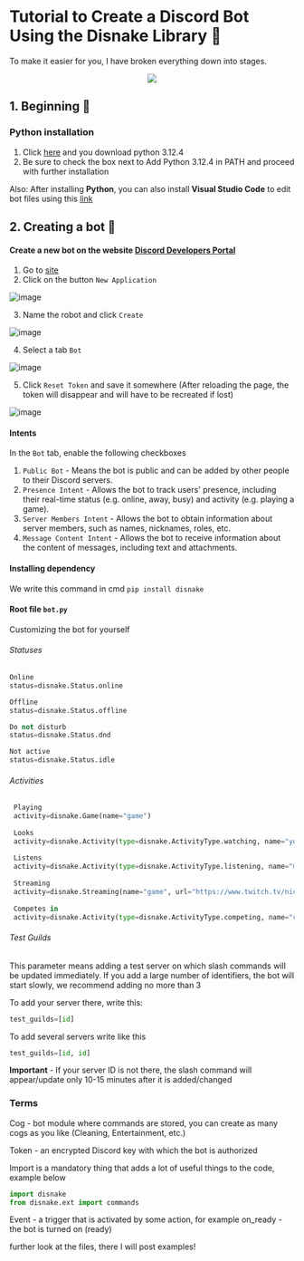 # Tutorial to Create a Discord Bot Using the Disnake Library 💙
To make it easier for you, I have broken everything down into stages.

<div align="center">
  <img src="https://media.giphy.com/media/oFo77ZD0hiusDNy55s/giphy.gif?cid=ecf05e47jzhx3ppnm3uly4jff254hq4nttqvz6hdtzqq59ms&ep=v1_gifs_search&rid=giphy.gif&ct=g"/>
</div>

## 1. Beginning 🫡
### Python installation
1. Click [here](https://www.python.org/ftp/python/3.12.4/python-3.12.4-amd64.exe) and you download python 3.12.4
2. Be sure to check the box next to Add Python 3.12.4 in PATH and proceed with further installation

Also: After installing **Python**, you can also install **Visual Studio Code** to edit bot files using this [link](https://code.visualstudio.com/Download)

## 2. Creating a bot 🤖
#### Create a new bot on the website [Discord Developers Portal](https://discord.com/developers/applications)
1. Go to [site](https://discord.com/developers/applications)
2. Click on the button  `New Application`

![image](https://github.com/fardieov/Tutorial-Discord-Bot/assets/169608913/cb37dc51-192b-452e-94aa-6bd53271c64e)

3. Name the robot and click  `Create`

![image](https://github.com/fardieov/Tutorial-Discord-Bot/assets/169608913/79d26d98-1d08-4479-8c0e-063cb31830fe)

4. Select a tab  `Bot`

![image](https://github.com/fardieov/Tutorial-Discord-Bot/assets/169608913/4af54839-7ace-4b12-a1aa-70d53c2b0cd3)

5. Click `Reset Token`  and save it somewhere (After reloading the page, the token will disappear and will have to be recreated if lost)

![image](https://github.com/fardieov/Tutorial-Discord-Bot/assets/169608913/dedc7f59-9783-4252-a0b4-d5fda6893184)

#### Intents
In the `Bot`  tab, enable the following checkboxes

1. `Public Bot`  - Means the bot is public and can be added by other people to their Discord servers.
2. `Presence Intent`  - Allows the bot to track users' presence, including their real-time status (e.g. online, away, busy) and activity (e.g. playing a game).
3. `Server Members Intent`  - Allows the bot to obtain information about server members, such as names, nicknames, roles, etc.
4. `Message Content Intent`  - Allows the bot to receive information about the content of messages, including text and attachments.

#### Installing dependency
We write this command in cmd  `pip install disnake`

#### Root file  `bot.py`
Customizing the bot for yourself
###### Statuses
```py
Online
status=disnake.Status.online

Offline
status=disnake.Status.offline

Do not disturb
status=disnake.Status.dnd

Not active
status=disnake.Status.idle
```

###### Activities
```py
 Playing
 activity=disnake.Game(name="game")
 
 Looks
 activity=disnake.Activity(type=disnake.ActivityType.watching, name="youtube")
 
 Listens
 activity=disnake.Activity(type=disnake.ActivityType.listening, name="music")
 
 Streaming
 activity=disnake.Streaming(name="game", url="https://www.twitch.tv/nickname") #if you remove the url argument, the button simply won’t appear, but everything will work
 
 Competes in
 activity=disnake.Activity(type=disnake.ActivityType.competing, name="creating a bot")
 ```

###### Test Guilds
This parameter means adding a test server on which slash commands will be updated immediately. If you add a large number of identifiers, the bot will start slowly, we recommend adding no more than 3

To add your server there, write this:
```py
test_guilds=[id]
 ```

To add several servers write like this
 ```py
 test_guilds=[id, id]
 ```
**Important** - If your server ID is not there, the slash command will appear/update only 10-15 minutes after it is added/changed

### Terms
Cog - bot module where commands are stored, you can create as many cogs as you like (Cleaning, Entertainment, etc.)

Token - an encrypted Discord key with which the bot is authorized

Import is a mandatory thing that adds a lot of useful things to the code, example below
 ```py
 import disnake
 from disnake.ext import commands
 ```
Event - a trigger that is activated by some action, for example on_ready - the bot is turned on (ready)

further look at the files, there I will post examples!

